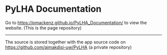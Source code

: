 # PyLHA Documentation

Go to https://pmackenz.github.io/PyLHA_Documentation/ to view the website. (This is the page repository)

-----------

The source is stored together with the app source code on https://github.com/ajmakdisi-uw/PyLHA (a private repository)
